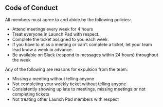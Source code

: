 ## Code of Conduct
All members must agree to and abide by the following policies:
* Attend meetings every week for 4 hours
* Treat everyone in Launch Pad with respect.
* Complete the ticket assigned to you each week.
* If you have to miss a meeting or can't complete a ticket, let your team lead know a week in advance.
* Be available on Slack (respond to messages within 24 hours) throughout the week

Any of the following are reasons for expulsion from the team:
* Missing a meeting without telling anyone
* Not completing your weekly ticket without telling anyone
* Consistently showing up late to meetings, missing meetings or not completing tickets
* Not treating other Launch Pad members with respect
